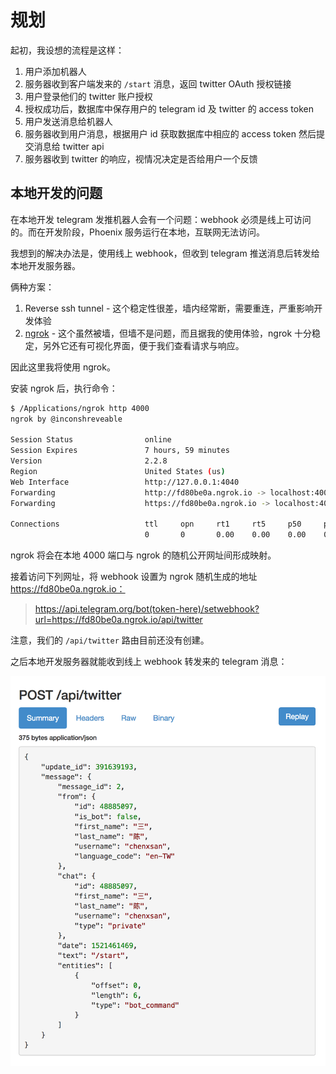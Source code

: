 # 规划

起初，我设想的流程是这样：

1.  用户添加机器人
2.  服务器收到客户端发来的 `/start` 消息，返回 twitter OAuth 授权链接
3.  用户登录他们的 twitter 账户授权
4.  授权成功后，数据库中保存用户的 telegram id 及 twitter 的 access token
5.  用户发送消息给机器人
6.  服务器收到用户消息，根据用户 id 获取数据库中相应的 access token 然后提交消息给 twitter api
7.  服务器收到 twitter 的响应，视情况决定是否给用户一个反馈

## 本地开发的问题

在本地开发 telegram 发推机器人会有一个问题：webhook 必须是线上可访问的。而在开发阶段，Phoenix 服务运行在本地，互联网无法访问。

我想到的解决办法是，使用线上 webhook，但收到 telegram 推送消息后转发给本地开发服务器。

俩种方案：

1.  Reverse ssh tunnel - 这个稳定性很差，墙内经常断，需要重连，严重影响开发体验
2.  [ngrok](https://github.com/inconshreveable/ngrok) - 这个虽然被墙，但墙不是问题，而且据我的使用体验，ngrok 十分稳定，另外它还有可视化界面，便于我们查看请求与响应。

因此这里我将使用 ngrok。

安装 ngrok 后，执行命令：

```sh
$ /Applications/ngrok http 4000
ngrok by @inconshreveable                                                                                                                                       (Ctrl+C to quit)

Session Status                online
Session Expires               7 hours, 59 minutes
Version                       2.2.8
Region                        United States (us)
Web Interface                 http://127.0.0.1:4040
Forwarding                    http://fd80be0a.ngrok.io -> localhost:4000
Forwarding                    https://fd80be0a.ngrok.io -> localhost:4000

Connections                   ttl     opn     rt1     rt5     p50     p90
                              0       0       0.00    0.00    0.00    0.00
```

ngrok 将会在本地 4000 端口与 ngrok 的随机公开网址间形成映射。

接着访问下列网址，将 webhook 设置为 ngrok 随机生成的地址 https://fd80be0a.ngrok.io：

> https://api.telegram.org/bot(token-here)/setwebhook?url=https://fd80be0a.ngrok.io/api/twitter

注意，我们的 `/api/twitter` 路由目前还没有创建。

之后本地开发服务器就能收到线上 webhook 转发来的 telegram 消息：

![ngrok web interface](./ngrok-web-interface.png)
